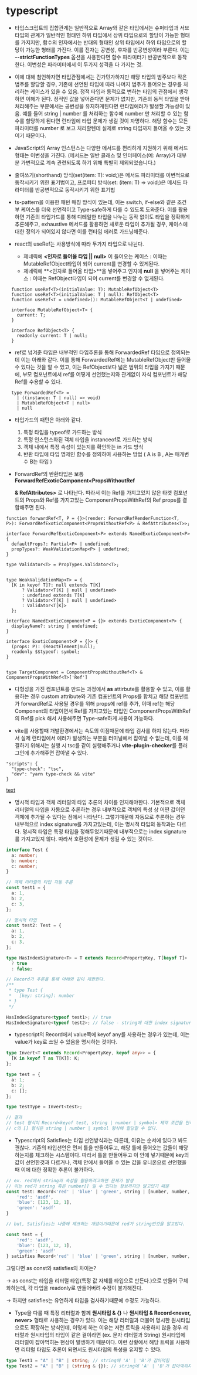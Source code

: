 # typescript

- 타입스크립트의 집합관계는 일반적으로 Array와 같은 타입에서는 슈퍼타입과 서브타입의 관계가 일반적인 형태인 하위 타입에서 상위 타입으로의 할당이 가능한 형태를 가지지만, 함수의 인자에서는 반대의 형태인 상위 타입에서 하위 타입으로의 할당이 가능한 형태를 가진다. 이를 전자는 공변성, 후자를 반공변성이라 부른다. 이는 **--strictFunctionTypes** 옵션을 사용한다면 함수 파라미터가 반공변적으로 동작한다. 이변성은 파라미터에서 이 두가지 성격을 다 가지는 것.
- 이에 대해 첨언하자면 타입관점에서는 긴가민가하지만 해당 타입의 범주보다 작은 범주를 할당할 경우, 기존에 선언된 타입에 따라 나머지 범주가 들어오는 경우를 처리하는 케이스가 있을 수 있음. 정적 타입과 동적으로 변하는 타입의 관점에서 생각하면 이해가 된다. 정적인 값을 넣어준다면 문제가 없지만, 기존의 동적 타입을 받아 처리해주는 부분에서는 공변성을 유지하게된다면 런타임에러가 발생할 가능성이 있음. 예를 들어 string | number 를 처리하는 함수에 number 만 처리할 수 있는 함수를 할당하게 된다면 런타임에 타입 문제가 생길 것이 자명하다. 해당 함수는 모든 파라미터를 number 로 보고 처리할텐데 실제로 string 타입까지 들어올 수 있는 것이기 때문이다.
- JavaScript의 Array 인스턴스는 다양한 메서드를 편리하게 지원하기 위해 메서드형태는 이변성을 가진다. (메서드는 일반 클래스 및 인터페이스(예: Array<T>)가 대부분 가변적으로 계속 관련되도록 하기 위해 특별히 제외되었습니다.)
- 줄여쓰기(shorthand) 방식(set(item: T): void;)은 메서드 파라미터를 이변적으로 동작시키기 위한 표기법이고, 프로퍼티 방식(set: (item: T) => void;)은 메서드 파라미터를 반공변적으로 동작시키기 위한 표기법

- ts-pattern을 이용한 패턴 매칭 방식이 있는데, 이는 switch, if-else와 같은 조건부 케이스를 더욱 선언적이고 Type-safe하게 다룰 수 있도록 도와준다. 이를 활용하면 기존의 타입가드를 통해 디테일한 타입을 나누는 동작 없이도 타입을 정확하게 추론해주고, exhaustive 메서드를 활용하면 새로운 타입이 추가될 경우, 케이스에 대한 정의가 되어있지 않다면 이를 런타임 에러로 가드닝해준다.

- react의 useRef는 사용방식에 따라 두가지 타입으로 나뉜다.
  - 제네릭에 **<인자로 들어올 타입 || null>** 이 들어오는 케이스 : 이때는 MutableRefObject타입이 되어 current를 변경할 수 있게된다.
  - 제네릭에 **<인자로 들어올 타입>**을 넣어주고 인자에 **null** 을 넣어주는 케이스 : 이때는 RefObject타입이 되어 current를 변경할 수 없게된다.

```
  function useRef<T>(initialValue: T): MutableRefObject<T>
  function useRef<T>(initialValue: T | null): RefObject<T>
  function useRef<T = undefined>(): MutableRefObject<T | undefined>

  interface MutableRefObject<T> {
    current: T;
  }

  interface RefObject<T> {
    readonly current: T | null;
  }
```

- ref로 넘겨준 타입은 내부적인 타입추론을 통해 ForwardedRef 타입으로 정의되는데 이는 아래와 같다. 이를 통해 ForwardedRef에는 MutableRefObject만 들어올 수 있다는 것을 알 수 있고, 이는 RefObject보다 넓은 범위의 타입을 가지기 때문에, 부모 컴포넌트에서 ref를 어떻게 선언했는지와 관계없이 자식 컴포넌트가 해당 Ref를 수용할 수 있다.

```
  type ForwardedRef<T> =
    | ((instance: T | null) => void)
    | MutableRefObject<T | null>
    | null
```

- 타입가드의 패턴은 아래와 같다.

  1. 특정 타입을 typeof로 가드하는 방식
  2. 특정 인스턴스화된 객체 타입을 instanceof로 가드하는 방식
  3. 객체 내에서 특정 속성이 있는지를 확인하는 in 가드 방식
  4. 반환 타입에 타입 명제인 함수를 정의하여 사용하는 방법 ( A is B , A는 매개변수 B는 타입 )

- ForwardRef의 반환타입은 보통 **ForwardRefExoticComponent<PropsWithoutRef<P> & RefAttributes<T>>** 로 나타난다. 따라서 이는 Ref를 가지고있지 않은 타겟 컴포넌트의 Props와 Ref를 가지고있는 ComponentPropsWithRef의 Ref props를 결합해주면 된다.

```
function forwardRef<T, P = {}>(render: ForwardRefRenderFunction<T, P>): ForwardRefExoticComponent<PropsWithoutRef<P> & RefAttributes<T>>;

interface ForwardRefExoticComponent<P> extends NamedExoticComponent<P> {
  defaultProps?: Partial<P> | undefined;
  propTypes?: WeakValidationMap<P> | undefined;
}

type Validator<T> = PropTypes.Validator<T>;


type WeakValidationMap<T> = {
  [K in keyof T]?: null extends T[K]
      ? Validator<T[K] | null | undefined>
      : undefined extends T[K]
      ? Validator<T[K] | null | undefined>
      : Validator<T[K]>
  };

interface NamedExoticComponent<P = {}> extends ExoticComponent<P> {
  displayName?: string | undefined;
}

interface ExoticComponent<P = {}> {
  (props: P): (ReactElement|null);
  readonly $$typeof: symbol;
}


type TargetComponent = ComponentPropsWithoutRef<T> & ComponentPropsWithRef<T>['Ref']
```

- 다형성을 가진 컴포넌트를 만드는 과정에서 **as** attirbute를 활용할 수 있고, 이를 활용하는 경우 custom attribute와 기존 컴포넌트의 Props를 합치고 해당 컴포넌트가 forwardRef로 사용될 경우를 위해 props에 ref를 추가, 이때 ref는 해당 Component의 타입이면서 Ref를 가지고있는 타입인 ComponentPropsWithRef의 Ref를 pick 해서 사용해주면 Type-safe하게 사용이 가능하다.

- vite를 사용할때 개발환경에서는 속도의 이점때문에 타입 검사를 하지 않는다. 따라서 실제 런타임에서 에러가 발생하는 부분을 터미널에서 잡아낼 수 없는데, 이를 해결하기 위해서는 실행 시 tsc를 같이 실행해주거나 **vite-plugin-checker**를 플러그인에 추가해주면 잡아낼 수 있다.

```
"scripts": {
  "type-check": "tsc",
  "dev": "yarn type-check && vite"
}
```

[text](https://ko.vitejs.dev/guide/features.html#typescript)

- 명시적 타입과 객체 리터럴의 타입 추론의 차이를 인지해야한다. 기본적으로 객체 리터럴의 타입을 자동으로 추론하는 경우 내부적으로 객체의 특성 상 어떤 값이던 객체에 추가될 수 있다는 점에서 나타난다. 그렇기때문에 자동으로 추론하는 경우 내부적으로 index signature를 가지고있는데, 이는 명시적 타입의 동작과는 다르다. 명시적 타입은 특정 타입을 정해두었기때문에 내부적으로는 index signature를 가지고있지 않다. 따라서 호환성에 문제가 생길 수 있는 것이다.

```typescript
interface Test {
  a: number;
  b: number;
  c: number;
}

// 객체 리터럴의 타입 자동 추론
const test1 = {
  a: 1,
  b: 2,
  c: 3,
};

// 명시적 타입
const test2: Test = {
  a: 1,
  b: 2,
  c: 3,
};

type HasIndexSignature<T> = T extends Record<PropertyKey, T[keyof T]>
  ? true
  : false;

// Record가 추론을 통해 아래와 같이 제한한다.
/**
 * type Test {
 *   [key: string]: number
 * }
 */

HasIndexSignature<typeof test1>; // true
HasIndexSignature<typeof test2>; // false - string에 대한 index signature가 없습니다 에러 발생
```

- typescript의 Record에서 value쪽에 keyof any를 사용하는 경우가 있는데, 이는 value가 key로 쓰일 수 있음을 명시하는 것이다.

```typescript
type Invert<T extends Record<PropertyKey, keyof any>> = {
  [K in keyof T as T[K]]: K;
};

type test = {
  a: 1;
  b: 2;
  c: [];
};

type testType = Invert<test>;

// 결과
// test 형식이 Record<keyof test, string | number | symbol> 제약 조건을 만족하지 않는다.
// c의 [] 형식은 string | number | symbol 형식에 할당할 수 없다.
```

- Typescript의 Satisfies는 타입 선언방식과는 다른데, 이유는 순서에 있다고 봐도 괜찮다. 기존의 타입선언은 먼저 틀을 만들어두고, 해당 틀에 들어오는 값들이 해당하는지를 체크하는 시스템이다. 따라서 틀을 만들어두고 이 안에 넣기때문에 key의 값이 선언한것과 다르거나, 객체 안에서 들어올 수 있는 값을 유니온으로 선언했을 때 이에 대한 정확한 추론이 불가하다.

```jsx
// ex. red에서 string의 속성을 활용하려고하면 문제가 발생
// 이는 red가 string 혹은 number[] 일 수 있다는 정보까지만 알고있기 때문
const test: Record<'red' | 'blue' | 'green', string | [number, number, number]> = {
	'red': 'asdf',
	'blue': [123, 12, 1],
	'green': 'asdf'
}

// but, Satisfies는 나중에 체크하는 개념이기때문에 red가 string인것을 알고있다.

const test = {
	'red': 'asdf',
	'blue': [123, 12, 1],
	'green': 'asdf'
} satisfies Record<'red' | 'blue' | 'green', string | [number, number, number]>
```

그렇다면 as const와 satisfies의 차이는?

→ as const는 타입을 리터럴 타입(특정 값 자체를 타입으로 만든다.)으로 만들어 구체화하는데, 각 타입을 readonly로 만들어버려 수정이 불가해진다.

→ 하지만 satisfies는 유연하게 타입을 검사하기때문에 수정도 가능하다.

- Type을 다룰 때 특정 리터럴과 함께 **원시타입 & {}** 나 **원시타입 & Record<never, never>** 형태로 사용하는 경우가 있다. 이는 해당 리터럴과 더불어 명시한 원시타입으로도 확장하는 방식인데, 이렇게 하는 이유는 저런 트릭을 사용하지 않을 경우 리터럴과 원시타입의 타입이 같은 결이라면 (ex. 문자 리터럴과 String) 원시타입에 리터럴이 잡아먹히는 현상이 발생하기 때문이다. 이런 상황에서 해당 트릭을 사용하면 리터럴 타입도 추론이 되면서도 원시타입의 특성을 유지할 수 있다.

```typescript
type Test1 = "A" | "B" | string; // string에 'A' | 'B'가 잡아먹힘
type Test2 = "A" | "B" | (string & {}); // string에 'A' | 'B'가 잡아먹히지 않고 'A' | 'B' | string 형태로 추론됨
```
